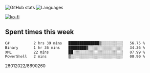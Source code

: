 ![GitHub stats](https://github-readme-stats.vercel.app/api?username=emipa606&theme=github_dark&show_icons=true) 
![Languages](https://github-readme-stats.vercel.app/api/top-langs/?username=emipa606&theme=github_dark&layout=compact)

[![ko-fi](https://ko-fi.com/img/githubbutton_sm.svg)](https://ko-fi.com/G2G55DDYD)

## Spent times this week
<!--START_SECTION:waka-->

```txt
C#           2 hrs 39 mins   ██████████████▒░░░░░░░░░░   56.75 %
Binary       1 hr 36 mins    ████████▓░░░░░░░░░░░░░░░░   34.36 %
XML          22 mins         ██░░░░░░░░░░░░░░░░░░░░░░░   07.99 %
PowerShell   2 mins          ▒░░░░░░░░░░░░░░░░░░░░░░░░   00.90 %
```

<!--END_SECTION:waka-->


26012022/8690260
